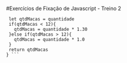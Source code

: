 #Exercícios de Fixação de Javascript - Treino 2

```function calculaPrecoTotal(quantidade) {
 let qtdMacas = quantidade
 if(qtdMacas < 12){
   qtdMacas = quantidade * 1.30
 }else if(qtdMacas > 12){
   qtdMacas = quantidade * 1.0
 }
 return qtdMacas
} ```